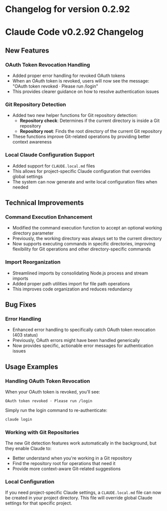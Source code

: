 # Changelog for version 0.2.92

# Claude Code v0.2.92 Changelog

## New Features

### OAuth Token Revocation Handling
- Added proper error handling for revoked OAuth tokens
- When an OAuth token is revoked, users will now see the message: "OAuth token revoked · Please run /login"
- This provides clearer guidance on how to resolve authentication issues

### Git Repository Detection
- Added two new helper functions for Git repository detection:
  - **Repository check**: Determines if the current directory is inside a Git repository
  - **Repository root**: Finds the root directory of the current Git repository
- These functions improve Git-related operations by providing better context awareness

### Local Claude Configuration Support
- Added support for `CLAUDE.local.md` files
- This allows for project-specific Claude configuration that overrides global settings
- The system can now generate and write local configuration files when needed

## Technical Improvements

### Command Execution Enhancement
- Modified the command execution function to accept an optional working directory parameter
- Previously, the working directory was always set to the current directory
- Now supports executing commands in specific directories, improving flexibility for Git operations and other directory-specific commands

### Import Reorganization
- Streamlined imports by consolidating Node.js process and stream imports
- Added proper path utilities import for file path operations
- This improves code organization and reduces redundancy

## Bug Fixes

### Error Handling
- Enhanced error handling to specifically catch OAuth token revocation (403 status)
- Previously, OAuth errors might have been handled generically
- Now provides specific, actionable error messages for authentication issues

## Usage Examples

### Handling OAuth Token Revocation
When your OAuth token is revoked, you'll see:
```
OAuth token revoked · Please run /login
```
Simply run the login command to re-authenticate:
```bash
claude login
```

### Working with Git Repositories
The new Git detection features work automatically in the background, but they enable Claude to:
- Better understand when you're working in a Git repository
- Find the repository root for operations that need it
- Provide more context-aware Git-related suggestions

### Local Configuration
If you need project-specific Claude settings, a `CLAUDE.local.md` file can now be created in your project directory. This file will override global Claude settings for that specific project.
